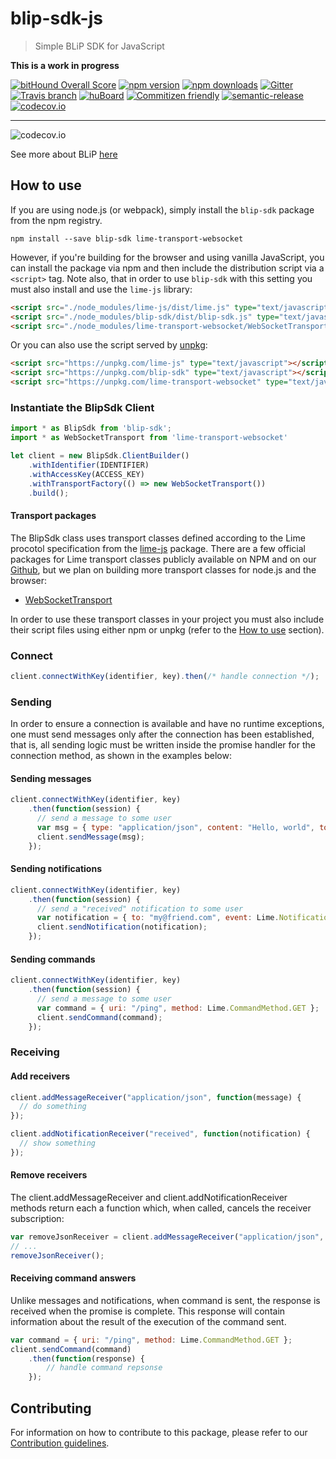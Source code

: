 # blip-sdk-js
> Simple BLiP SDK for JavaScript

**This is a work in progress**

[![bitHound Overall Score](https://www.bithound.io/github/takenet/blip-sdk-js/badges/score.svg)](https://www.bithound.io/github/takenet/blip-sdk-js)
[![npm version](https://img.shields.io/npm/v/blip-sdk.svg?style=flat-square)](https://www.npmjs.com/package/blip-sdk)
[![npm downloads](https://img.shields.io/npm/dm/blip-sdk.svg?style=flat-square)](https://www.npmjs.com/package/blip-sdk) [![Gitter](https://img.shields.io/gitter/room/nwjs/nw.js.svg?style=flat-square)](https://gitter.im/takenet/blip-sdk-js)
[![Travis branch](https://img.shields.io/travis/rust-lang/rust/master.svg?style=flat-square)](https://travis-ci.org/takenet/blip-sdk-js)
[![huBoard](https://img.shields.io/badge/board-tasks-green.svg?style=flat-square)](https://huboard.com/takenet/blip-sdk-js/#/)
[![Commitizen friendly](https://img.shields.io/badge/commitizen-friendly-brightgreen.svg?style=flat-square)](http://commitizen.github.io/cz-cli/)
[![semantic-release](https://img.shields.io/badge/%20%20%F0%9F%93%A6%F0%9F%9A%80-semantic--release-e10079.svg?style=flat-square)](https://github.com/semantic-release/semantic-release)
[![codecov.io](https://codecov.io/github/takenet/blip-sdk-js/coverage.svg?branch=develop)](https://codecov.io/github/takenet/blip-sdk-js?branch=develop)

--------

![codecov.io](https://codecov.io/github/takenet/blip-sdk-js/branch.svg?branch=develop)

See more about BLiP [here](http://blip.ai/)

## How to use
If you are using node.js (or webpack), simply install the `blip-sdk` package from the npm registry.

    npm install --save blip-sdk lime-transport-websocket

However, if you're building for the browser and using vanilla JavaScript, you can install the package via npm and then include the distribution script via a `<script>` tag. Note also, that in order to use `blip-sdk` with this setting you must also install and use the `lime-js` library:
```html
<script src="./node_modules/lime-js/dist/lime.js" type="text/javascript"></script>
<script src="./node_modules/blip-sdk/dist/blip-sdk.js" type="text/javascript"></script>
<script src="./node_modules/lime-transport-websocket/WebSocketTransport.js" type="text/javascript"></script>
```

Or you can also use the script served by [unpkg](https://unpkg.com):
```html
<script src="https://unpkg.com/lime-js" type="text/javascript"></script>
<script src="https://unpkg.com/blip-sdk" type="text/javascript"></script>
<script src="https://unpkg.com/lime-transport-websocket" type="text/javascript"></script>
```

### Instantiate the BlipSdk Client
```javascript
import * as BlipSdk from 'blip-sdk';
import * as WebSocketTransport from 'lime-transport-websocket'

let client = new BlipSdk.ClientBuilder()
    .withIdentifier(IDENTIFIER)
    .withAccessKey(ACCESS_KEY)
    .withTransportFactory(() => new WebSocketTransport())
    .build();
```

#### Transport packages

The BlipSdk class uses transport classes defined according to the Lime procotol specification from the [lime-js](https://github.com/takenet/lime-js) package. There are a few official packages for Lime transport classes publicly available on NPM and on our [Github](https://github.com/takenet), but we plan on building more transport classes for node.js and the browser:
- [WebSocketTransport](https://github.com/takenet/lime-transport-websocket)

In order to use these transport classes in your project you must also include their script files using either npm or unpkg (refer to the [How to use](#how-to-use) section).

### Connect
```javascript
client.connectWithKey(identifier, key).then(/* handle connection */);
```

### Sending
In order to ensure a connection is available and have no runtime exceptions,
one must send messages only after the connection has been established, that is,
all sending logic must be written inside the promise handler for the connection method,
as shown in the examples below:

#### Sending messages
```javascript
client.connectWithKey(identifier, key)
    .then(function(session) {
      // send a message to some user
      var msg = { type: "application/json", content: "Hello, world", to: "my@friend.com" };
      client.sendMessage(msg);
    });
```

#### Sending notifications
```javascript
client.connectWithKey(identifier, key)
    .then(function(session) {
      // send a "received" notification to some user
      var notification = { to: "my@friend.com", event: Lime.NotificationEvent.RECEIVED };
      client.sendNotification(notification);
    });
```

#### Sending commands
```javascript
client.connectWithKey(identifier, key)
    .then(function(session) {
      // send a message to some user
      var command = { uri: "/ping", method: Lime.CommandMethod.GET };
      client.sendCommand(command);
    });
```

### Receiving
#### Add receivers
```javascript
client.addMessageReceiver("application/json", function(message) {
  // do something
});

client.addNotificationReceiver("received", function(notification) {
  // show something
});
```

#### Remove receivers
The client.addMessageReceiver and client.addNotificationReceiver methods return each a function which, when called, cancels the receiver subscription:

```javascript
var removeJsonReceiver = client.addMessageReceiver("application/json", handleJson);
// ...
removeJsonReceiver();
```

#### Receiving command answers
Unlike messages and notifications, when command is sent, the response is received when the promise is complete. This response will contain information about the result of the execution of the command sent.

```javascript
var command = { uri: "/ping", method: Lime.CommandMethod.GET };
client.sendCommand(command)
    .then(function(response) {
        // handle command repsonse
    });
```

## Contributing

For information on how to contribute to this package, please refer to our [Contribution guidelines](https://github.com/takenet/blip-sdk-js/blob/master/CONTRIBUTING.md).
